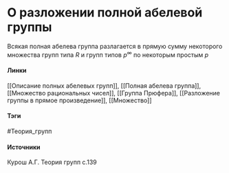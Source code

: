 # О разложении полной абелевой группы
Всякая полная абелева группа разлагается в прямую сумму некоторого множества групп типа $R$ и групп типов $p^\infty$ по некоторым простым $p$

#### Линки
 [[Описание полных абелевых групп]], 
 [[Полная абелева группа]], 
 [[Множество рациональных чисел]], 
 [[Группа Прюфера]],
 [[Разложение группы в прямое произведение]],
 [[Множество]]
#### Тэги
 #Теория_групп 
#### Источники
 Курош А.Г. Теория групп с.139
